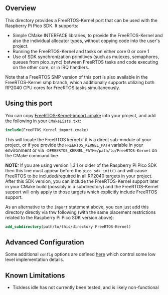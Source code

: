 ## Overview

This directory provides a FreeRTOS-Kernel port that can be used with the Raspberry Pi Pico SDK. It supports:

 * Simple CMake INTERFACE libraries, to provide the FreeRTOS-Kernel and also the individual allocator types, without copying code into the user's project.
 * Running the FreeRTOS-Kernel and tasks on either core 0 or core 1
 * Use of SDK synchronization primitives (such as mutexes, semaphores, queues from pico_sync) between FreeRTOS tasks and code executing on the other core, or in IRQ handlers.

Note that a FreeRTOS SMP version of this port is also available in the FreeRTOS-Kernel smp branch, which additionally supports utilizing both RP2040 CPU cores for FreeRTOS tasks simultaneously.

## Using this port

You can copy [FreeRTOS-Kernel-import.cmake](FreeRTOS-Kernel-import.cmake) into your project, and
add the following in your `CMakeLists.txt`:

```cmake
include(FreeRTOS_Kernel_import.cmake)
```

This will locate the FreeRTOS kernel if it is a direct sub-module of your project, or if you provide the 
`FREERTOS_KERNEL_PATH` variable in your environment or via `-DFREERTOS_KERNEL_PATH=/path/to/FreeRTOS-Kernel` on the CMake command line.

**NOTE:** If you are using version 1.3.1 or older of the Raspberry Pi Pico SDK then this line must appear before the 
`pico_sdk_init()` and will cause FreeRTOS to be included/required in all RP2040 targets in your project. After this SDK 
version, you can include the FreeRTOS-Kernel support later in your CMake build (possibly in a subdirectory) and the 
FreeRTOS-Kernel support will only apply to those targets which explicitly include FreeRTOS support.

As an alternative to the `import` statement above, you can just add this directory directly via thw following (with 
the same placement restrictions related to the Raspberry Pi Pico SDK version above): 

```cmake
add_subdirectory(path/to/this/directory FreeRTOS-Kernel)
```


## Advanced Configuration

Some additional `config` options are defined [here](include/rp2040_config.h) which control some low level implementation details.

## Known Limitations

- Tickless idle has not currently been tested, and is likely non-functional
